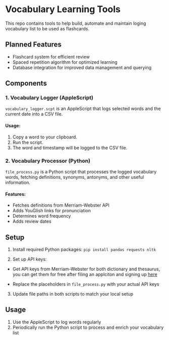 # Vocabulary Learning Tools

This repo contains tools to help build, automate and maintain loging vocabulary list to be used as flashcards.

## Planned Features

- Flashcard system for efficient review
- Spaced repetition algorithm for optimized learning
- Database integration for improved data management and querying

## Components

### 1. Vocabulary Logger (AppleScript)

`vocabulary_logger.scpt` is an AppleScript that logs selected words and the current date into a CSV file.

#### Usage:
1. Copy a word to your clipboard.
2. Run the script.
3. The word and timestamp will be logged to the CSV file.

### 2. Vocabulary Processor (Python)

`file_process.py` is a Python script that processes the logged vocabulary words, fetching definitions, synonyms, antonyms, and other useful information.

#### Features:
- Fetches definitions from Merriam-Webster API
- Adds YouGlish links for pronunciation
- Determines word frequency
- Adds review dates

## Setup

1. Install required Python packages:
```pip install pandas requests nltk```

2. Set up API keys:
- Get API keys from Merriam-Webster for both dictionary and thesaurus, you can get them for free after filing an applciton and signing up [here](https://dictionaryapi.com/)

- Replace the placeholders in `file_process.py` with your actual API keys

3. Update file paths in both scripts to match your local setup

## Usage

1. Use the AppleScript to log words regularly
2. Periodically run the Python script to process and enrich your vocabulary list

